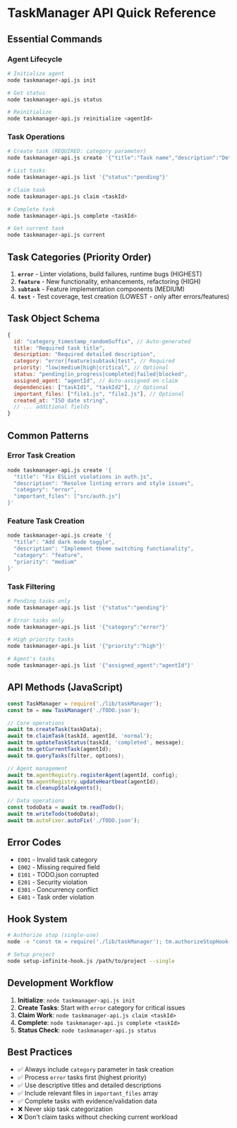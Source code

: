# TaskManager API Quick Reference

## Essential Commands

### Agent Lifecycle

```bash
# Initialize agent
node taskmanager-api.js init

# Get status
node taskmanager-api.js status

# Reinitialize
node taskmanager-api.js reinitialize <agentId>
```

### Task Operations

```bash
# Create task (REQUIRED: category parameter)
node taskmanager-api.js create '{"title":"Task name","description":"Details","category":"error|feature|subtask|test"}'

# List tasks
node taskmanager-api.js list '{"status":"pending"}'

# Claim task
node taskmanager-api.js claim <taskId>

# Complete task
node taskmanager-api.js complete <taskId>

# Get current task
node taskmanager-api.js current
```

## Task Categories (Priority Order)

1. **`error`** - Linter violations, build failures, runtime bugs (HIGHEST)
2. **`feature`** - New functionality, enhancements, refactoring (HIGH)
3. **`subtask`** - Feature implementation components (MEDIUM)
4. **`test`** - Test coverage, test creation (LOWEST - only after errors/features)

## Task Object Schema

```javascript
{
  id: "category_timestamp_randomSuffix", // Auto-generated
  title: "Required task title",
  description: "Required detailed description",
  category: "error|feature|subtask|test", // Required
  priority: "low|medium|high|critical", // Optional
  status: "pending|in_progress|completed|failed|blocked",
  assigned_agent: "agentId", // Auto-assigned on claim
  dependencies: ["taskId1", "taskId2"], // Optional
  important_files: ["file1.js", "file2.js"], // Optional
  created_at: "ISO date string",
  // ... additional fields
}
```

## Common Patterns

### Error Task Creation

```bash
node taskmanager-api.js create '{
  "title": "Fix ESLint violations in auth.js",
  "description": "Resolve linting errors and style issues",
  "category": "error",
  "important_files": ["src/auth.js"]
}'
```

### Feature Task Creation

```bash
node taskmanager-api.js create '{
  "title": "Add dark mode toggle",
  "description": "Implement theme switching functionality",
  "category": "feature",
  "priority": "medium"
}'
```

### Task Filtering

```bash
# Pending tasks only
node taskmanager-api.js list '{"status":"pending"}'

# Error tasks only
node taskmanager-api.js list '{"category":"error"}'

# High priority tasks
node taskmanager-api.js list '{"priority":"high"}'

# Agent's tasks
node taskmanager-api.js list '{"assigned_agent":"agentId"}'
```

## API Methods (JavaScript)

```javascript
const TaskManager = require('./lib/taskManager');
const tm = new TaskManager('./TODO.json');

// Core operations
await tm.createTask(taskData);
await tm.claimTask(taskId, agentId, 'normal');
await tm.updateTaskStatus(taskId, 'completed', message);
await tm.getCurrentTask(agentId);
await tm.queryTasks(filter, options);

// Agent management
await tm.agentRegistry.registerAgent(agentId, config);
await tm.agentRegistry.updateHeartbeat(agentId);
await tm.cleanupStaleAgents();

// Data operations
const todoData = await tm.readTodo();
await tm.writeTodo(todoData);
await tm.autoFixer.autoFix('./TODO.json');
```

## Error Codes

- `E001` - Invalid task category
- `E002` - Missing required field
- `E101` - TODO.json corrupted
- `E201` - Security violation
- `E301` - Concurrency conflict
- `E401` - Task order violation

## Hook System

```bash
# Authorize stop (single-use)
node -e "const tm = require('./lib/taskManager'); tm.authorizeStopHook('agentId', 'reason')"

# Setup project
node setup-infinite-hook.js /path/to/project --single
```

## Development Workflow

1. **Initialize**: `node taskmanager-api.js init`
2. **Create Tasks**: Start with `error` category for critical issues
3. **Claim Work**: `node taskmanager-api.js claim <taskId>`
4. **Complete**: `node taskmanager-api.js complete <taskId>`
5. **Status Check**: `node taskmanager-api.js status`

## Best Practices

- ✅ Always include `category` parameter in task creation
- ✅ Process `error` tasks first (highest priority)
- ✅ Use descriptive titles and detailed descriptions
- ✅ Include relevant files in `important_files` array
- ✅ Complete tasks with evidence/validation data
- ❌ Never skip task categorization
- ❌ Don't claim tasks without checking current workload
